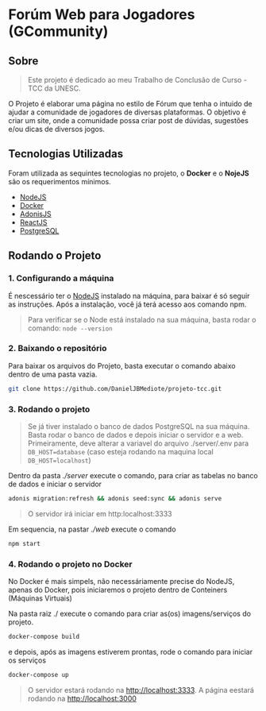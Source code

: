 
# Forúm Web para Jogadores (GCommunity)

## Sobre

> Este projeto é dedicado ao meu Trabalho de Conclusão de Curso - TCC da UNESC.

O Projeto é elaborar uma página no estilo de Fórum que tenha o intuido de ajudar a comunidade de jogadores de diversas plataformas. O objetivo é criar um site, onde a comunidade possa criar post de dúvidas, sugestões e/ou dicas de diversos jogos.

## Tecnologias Utilizadas

Foram utilizada as sequintes tecnologias no projeto, o **Docker** e o **NojeJS** são os requerimentos mínimos.

- [NodeJS](https://nodejs.org/en/)
- [Docker](https://www.docker.com/)
- [AdonisJS](https://adonisjs.com/)
- [ReactJS](https://pt-br.reactjs.org/)
- [PostgreSQL](https://www.postgresql.org/)

## Rodando o Projeto

### 1. Configurando a máquina

É nescessário ter o [NodeJS](https://nodejs.org/en/) instalado na máquina, para baixar é só seguir as instruções. Após a instalação, você já terá acesso aos comando npm.

> Para verificar se o Node está instalado na sua máquina, basta rodar o comando: `node --version`

### 2. Baixando o repositório

Para baixar os arquivos do Projeto, basta executar o comando abaixo dentro de uma pasta vazia.

```bash
git clone https://github.com/DanielJBMediote/projeto-tcc.git
```

### 3. Rodando o projeto

> Se já tiver instalado o banco de dados PostgreSQL na sua máquina. Basta rodar o banco de dados e depois iniciar o servidor e a web. Primeiramente, deve alterar a variavel do arquivo ./server/.env para `DB_HOST=database` (caso esteja rodando na maquina local `DB_HOST=localhost`)

Dentro da pasta *./server* execute o comando, para criar as tabelas no banco de dados e iniciar o servidor

```bash
adonis migration:refresh && adonis seed:sync && adonis serve
```

> O servidor irá iniciar em http:localhost:3333

Em sequencia, na pastar *./web* execute o comando

```bash
npm start
```

### 4. Rodando o projeto no Docker

No Docker é mais simpels, não necessáriamente precise do NodeJS, apenas do Docker, pois iniciaremos o projeto dentro de Conteiners (Máquinas Virtuais)

Na pasta raiz ./ execute o comando para criar as(os) imagens/serviços do projeto.

```bash
docker-compose build
```

e depois, após as imagens estiverem prontas, rode o comando para iniciar os serviços

 ```bash
 docker-compose up
 ```

> O servidor estará rodando na <http://localhost:3333>. A página eestará rodando na <http://localhost:3000>
